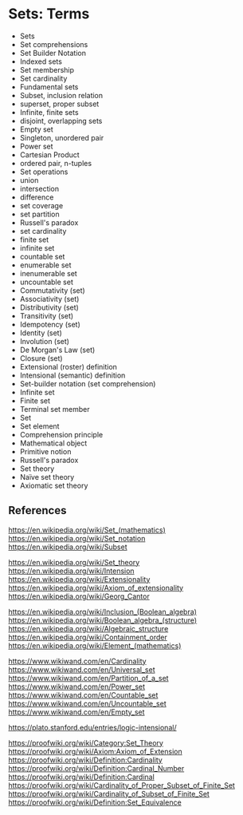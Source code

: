 # Sets: Terms


- Sets
- Set comprehensions
- Set Builder Notation
- Indexed sets
- Set membership
- Set cardinality
- Fundamental sets
- Subset, inclusion relation
- superset, proper subset
- Infinite, finite sets
- disjoint, overlapping sets
- Empty set
- Singleton, unordered pair
- Power set
- Cartesian Product
- ordered pair, n-tuples
- Set operations
- union
- intersection
- difference
- set coverage
- set partition
- Russell's paradox
- set cardinality
- finite set
- infinite set
- countable set
- enumerable set
- inenumerable set
- uncountable set
- Commutativity (set)
- Associativity (set)
- Distributivity (set)
- Transitivity (set)
- Idempotency (set)
- Identity (set)
- Involution (set)
- De Morgan's Law (set)
- Closure (set)
- Extensional (roster) definition
- Intensional (semantic) definition
- Set-builder notation (set comprehension)
- Infinite set
- Finite set
- Terminal set member
- Set
- Set element
- Comprehension principle
- Mathematical object
- Primitive notion
- Russell's paradox
- Set theory
- Naïve set theory
- Axiomatic set theory


## References
https://en.wikipedia.org/wiki/Set_(mathematics)
https://en.wikipedia.org/wiki/Set_notation
https://en.wikipedia.org/wiki/Subset

https://en.wikipedia.org/wiki/Set_theory
https://en.wikipedia.org/wiki/Intension
https://en.wikipedia.org/wiki/Extensionality
https://en.wikipedia.org/wiki/Axiom_of_extensionality
https://en.wikipedia.org/wiki/Georg_Cantor

https://en.wikipedia.org/wiki/Inclusion_(Boolean_algebra)
https://en.wikipedia.org/wiki/Boolean_algebra_(structure)
https://en.wikipedia.org/wiki/Algebraic_structure
https://en.wikipedia.org/wiki/Containment_order
https://en.wikipedia.org/wiki/Element_(mathematics)

https://www.wikiwand.com/en/Cardinality
https://www.wikiwand.com/en/Universal_set
https://www.wikiwand.com/en/Partition_of_a_set
https://www.wikiwand.com/en/Power_set
https://www.wikiwand.com/en/Countable_set
https://www.wikiwand.com/en/Uncountable_set
https://www.wikiwand.com/en/Empty_set


https://plato.stanford.edu/entries/logic-intensional/

https://proofwiki.org/wiki/Category:Set_Theory
https://proofwiki.org/wiki/Axiom:Axiom_of_Extension
https://proofwiki.org/wiki/Definition:Cardinality
https://proofwiki.org/wiki/Definition:Cardinal_Number
https://proofwiki.org/wiki/Definition:Cardinal
https://proofwiki.org/wiki/Cardinality_of_Proper_Subset_of_Finite_Set
https://proofwiki.org/wiki/Cardinality_of_Subset_of_Finite_Set
https://proofwiki.org/wiki/Definition:Set_Equivalence
